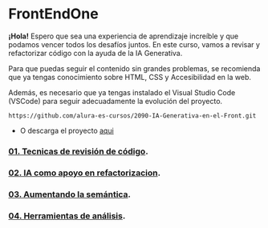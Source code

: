 # FrontEndOne
**¡Hola!**
Espero que sea una experiencia de aprendizaje increíble y que podamos vencer todos los desafíos juntos. En este curso, vamos a revisar y refactorizar código con la ayuda de la IA Generativa.

Para que puedas seguir el contenido sin grandes problemas, se recomienda que ya tengas conocimiento sobre HTML, CSS y Accesibilidad en la web.

Además, es necesario que ya tengas instalado el Visual Studio Code (VSCode) para seguir adecuadamente la evolución del proyecto.
```
https://github.com/alura-es-cursos/2090-IA-Generativa-en-el-Front.git
```
- O descarga el proyecto [aqui](https://github.com/alura-es-cursos/2090-IA-Generativa-en-el-Front.git)

### [01. Tecnicas de revisión de código](./RevisionDeCodigo/README.md).
### [02. IA como apoyo en refactorizacion](./Refactorizacion/README.md).
### [03. Aumentando la semántica](./AumentandoSemantica/README.md).
### [04. Herramientas de análisis](./HerramientasAnalisis/README.md).
